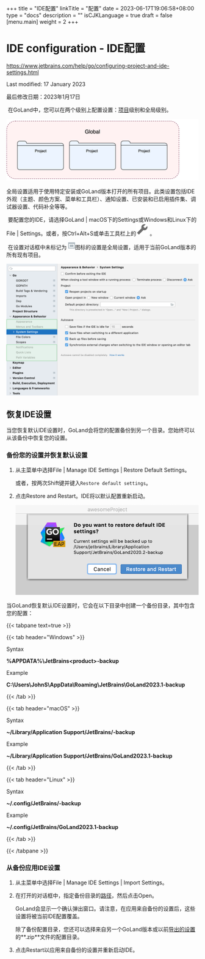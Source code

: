 +++
title = "IDE配置"
linkTitle = "配置"
date = 2023-06-17T19:06:58+08:00
type = "docs"
description = ""
isCJKLanguage = true
draft = false
[menu.main]
   weight = 2
+++

# IDE configuration﻿ - IDE配置

https://www.jetbrains.com/help/go/configuring-project-and-ide-settings.html

Last modified: 17 January 2023

最后修改日期：2023年1月17日

​	在GoLand中，您可以在两个级别上配置设置：[项目](https://www.jetbrains.com/help/go/configure-project-settings.html)级别和全局级别。

![Types of settings](index_img/settings-types_cl.png)

​	全局设置适用于使用特定安装或GoLand版本打开的所有项目。此类设置包括IDE外观（主题、颜色方案、菜单和工具栏）、通知设置、已安装和已启用插件集、调试器设置、代码补全等等。

​	要配置您的IDE，请选择GoLand | macOS下的Settings或Windows和Linux下的File | Settings。或者，按Ctrl+Alt+S或单击工具栏上的![the Settings button](index_img/app.general.settings.svg) 。

​	在设置对话框中未标记为  ![For current project](index_img/app.general.projectConfigurable.svg)图标的设置是全局设置，适用于当前GoLand版本的所有现有项目。

![Global settings marked in the Settings dialog](index_img/go_ide_settings_preferences.png)

## 恢复IDE设置

​	当您恢复默认IDE设置时，GoLand会将您的配置备份到另一个目录。您始终可以从该备份中恢复您的设置。

### 备份您的设置并恢复默认设置

1. 从主菜单中选择File | Manage IDE Settings | Restore Default Settings。

   或者，按两次Shift键并键入`Restore default settings`。

2. 点击Restore and Restart。IDE将以默认配置重新启动。

   ![A popup prompting to confirm that you want to restore the default settings](index_img/go_restore_ide_defaults.png)


​	当GoLand恢复默认IDE设置时，它会在以下目录中创建一个备份目录，其中包含您的配置：

{{< tabpane text=true >}}

{{< tab header="Windows" >}}

Syntax

**%APPDATA%\JetBrains\<product><version>-backup**

Example

**C:\Users\JohnS\AppData\Roaming\JetBrains\GoLand2023.1-backup**

{{< /tab >}}

{{< tab header="macOS" >}}

Syntax

**~/Library/Application Support/JetBrains/<product><version>-backup**

Example

**~/Library/Application Support/JetBrains/GoLand2023.1-backup**

{{< /tab >}}

{{< tab header="Linux" >}}

Syntax

**~/.config/JetBrains/<product><version>-backup**

Example

**~/.config/JetBrains/GoLand2023.1-backup**

{{< /tab >}}

{{< /tabpane >}}



### 从备份应用IDE设置

1. 从主菜单中选择File | Manage IDE Settings | Import Settings。

2. 在打开的对话框中，指定备份目录的[路径](https://www.jetbrains.com/help/go/configuring-project-and-ide-settings.html#backup-dir)，然后点击Open。

   GoLand会显示一个确认弹出窗口。请注意，在应用来自备份的设置后，这些设置将被当前IDE配置覆盖。

   除了备份配置目录，您还可以选择来自另一个GoLand版本或以前[导出的设置](https://www.jetbrains.com/help/go/sharing-your-ide-settings.html#import-export-settings)的**.zip**文件的配置目录。

5. 点击Restart以应用来自备份的设置并重新启动IDE。
